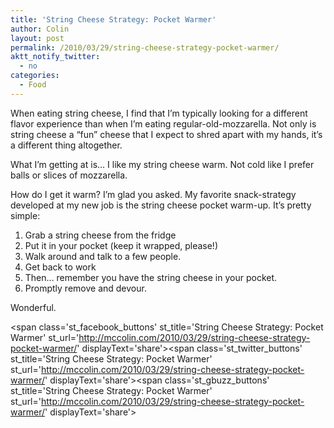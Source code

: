 ```yaml
---
title: 'String Cheese Strategy: Pocket Warmer'
author: Colin
layout: post
permalink: /2010/03/29/string-cheese-strategy-pocket-warmer/
aktt_notify_twitter:
  - no
categories:
  - Food
---
```

When eating string cheese, I find that I&#8217;m typically looking for a different flavor experience than when I&#8217;m eating regular-old-mozzarella. Not only is string cheese a &#8220;fun&#8221; cheese that I expect to shred apart with my hands, it&#8217;s a different thing altogether.

What I&#8217;m getting at is&#8230; I like my string cheese warm. Not cold like I prefer balls or slices of mozzarella.

How do I get it warm? I&#8217;m glad you asked. My favorite snack-strategy developed at my new job is the string cheese pocket warm-up. It&#8217;s pretty simple:

1.  Grab a string cheese from the fridge
2.  Put it in your pocket (keep it wrapped, please!)
3.  Walk around and talk to a few people.
4.  Get back to work
5.  Then&#8230; remember you have the string cheese in your pocket.
6.  Promptly remove and devour.

Wonderful.

<span class='st\_facebook\_buttons' st\_title='String Cheese Strategy: Pocket Warmer' st\_url='http://mccolin.com/2010/03/29/string-cheese-strategy-pocket-warmer/' displayText='share'></span><span class='st\_twitter\_buttons' st\_title='String Cheese Strategy: Pocket Warmer' st\_url='http://mccolin.com/2010/03/29/string-cheese-strategy-pocket-warmer/' displayText='share'></span><span class='st\_gbuzz\_buttons' st\_title='String Cheese Strategy: Pocket Warmer' st\_url='http://mccolin.com/2010/03/29/string-cheese-strategy-pocket-warmer/' displayText='share'></span>